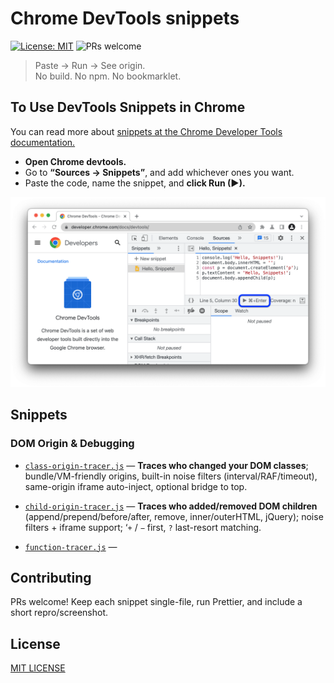 # Chrome DevTools snippets

[![License: MIT](https://img.shields.io/badge/License-MIT-blue.svg)](LICENSE)
![PRs welcome](https://img.shields.io/badge/PRs-welcome-brightgreen)

> Paste → Run → See origin.  
> No build. No npm. No bookmarklet.

## To Use DevTools Snippets in Chrome

You can read more about [snippets at the Chrome Developer Tools documentation.](https://developer.chrome.com/docs/devtools/javascript/snippets?hl=en)
- **Open Chrome devtools.**
- Go to **“Sources → Snippets”**, and add whichever ones you want.
- Paste the code, name the snippet, and **click Run (▶).**

![snippet](docs/snippet.png)

## Snippets

### DOM Origin & Debugging

- [`class-origin-tracer.js`](snippets/class-origin-tracer) — **Traces who changed your DOM classes**; bundle/VM-friendly origins, built-in noise filters (interval/RAF/timeout), same-origin iframe auto-inject, optional bridge to top.

- [`child-origin-tracer.js`](snippets/child-origin-tracer) — **Traces who added/removed DOM children** (append/prepend/before/after, remove, inner/outerHTML, jQuery); noise filters + iframe support; ‘`+` / `−` first, `?` last-resort matching.

- [`function-tracer.js`](snippets/function-tracer) — 

## Contributing

PRs welcome! Keep each snippet single-file, run Prettier, and include a short repro/screenshot.

## License
[MIT LICENSE](LICENSE)